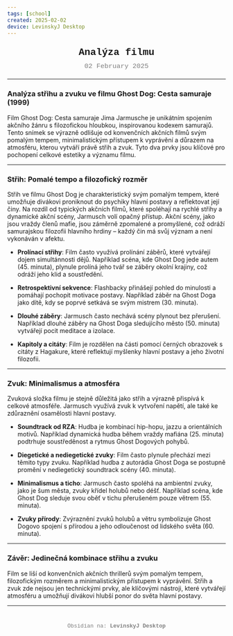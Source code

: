 ```yaml
---
tags: [school]
created: 2025-02-02
device: LevinskyJ Desktop
---
```

<div style="text-align: center; font-size: 1.6em; font-weight: bold; padding: 10px 0; font-family: Courier New">
  Analýza filmu
</div>

<div style="text-align: center; color: gray; font-size: 1.1em; margin-bottom: 20px; font-family: Courier New">  02 February 2025
</div>

---

### Analýza střihu a zvuku ve filmu **Ghost Dog: Cesta samuraje** (1999)

Film Ghost Dog: Cesta samuraje Jima Jarmusche je unikátním spojením akčního žánru s filozofickou hloubkou, inspirovanou kodexem samurajů. Tento snímek se výrazně odlišuje od konvenčních akčních filmů svým pomalým tempem, minimalistickým přístupem k vyprávění a důrazem na atmosféru, kterou vytváří právě střih a zvuk. Tyto dva prvky jsou klíčové pro pochopení celkové estetiky a významu filmu.

---

### **Střih: Pomalé tempo a filozofický rozměr**

Střih ve filmu Ghost Dog je charakteristický svým pomalým tempem, které umožňuje divákovi proniknout do psychiky hlavní postavy a reflektovat její činy. Na rozdíl od typických akčních filmů, které spoléhají na rychlé střihy a dynamické akční scény, Jarmusch volí opačný přístup. Akční scény, jako jsou vraždy členů mafie, jsou záměrně zpomalené a promyšlené, což odráží samurajskou filozofii hlavního hrdiny – každý čin má svůj význam a není vykonáván v afektu.

- **Prolínací střihy**: Film často využívá prolínání záběrů, které vytvářejí dojem simultánnosti dějů. Například scéna, kde Ghost Dog jede autem (45. minuta), plynule prolíná jeho tvář se záběry okolní krajiny, což odráží jeho klid a soustředění.

- **Retrospektivní sekvence**: Flashbacky přinášejí pohled do minulosti a pomáhají pochopit motivace postavy. Například záběr na Ghost Doga jako dítě, kdy se poprvé setkává se svým mistrem (30. minuta).

- **Dlouhé záběry**: Jarmusch často nechává scény plynout bez přerušení. Například dlouhé záběry na Ghost Doga sledujícího město (50. minuta) vytvářejí pocit meditace a izolace.

- **Kapitoly a citáty**: Film je rozdělen na části pomocí černých obrazovek s citáty z Hagakure, které reflektují myšlenky hlavní postavy a jeho životní filozofii.


---

### **Zvuk: Minimalismus a atmosféra**

Zvuková složka filmu je stejně důležitá jako střih a výrazně přispívá k celkové atmosféře. Jarmusch využívá zvuk k vytvoření napětí, ale také ke zdůraznění osamělosti hlavní postavy.

- **Soundtrack od RZA**: Hudba je kombinací hip-hopu, jazzu a orientálních motivů. Například dynamická hudba během vraždy mafiána (25. minuta) podtrhuje soustředěnost a rytmus Ghost Dogových pohybů.

- **Diegetické a nediegetické zvuky**: Film často plynule přechází mezi těmito typy zvuku. Například hudba z autorádia Ghost Doga se postupně promění v nediegetický soundtrack scény (40. minuta).

- **Minimalismus a ticho**: Jarmusch často spoléhá na ambientní zvuky, jako je šum města, zvuky křídel holubů nebo déšť. Například scéna, kde Ghost Dog sleduje svou oběť v tichu přerušeném pouze větrem (55. minuta).

- **Zvuky přírody**: Zvýraznění zvuků holubů a větru symbolizuje Ghost Dogovo spojení s přírodou a jeho odloučenost od lidského světa (60. minuta).


---

### **Závěr: Jedinečná kombinace střihu a zvuku**

Film se liší od konvenčních akčních thrillerů svým pomalým tempem, filozofickým rozměrem a minimalistickým přístupem k vyprávění. Střih a zvuk zde nejsou jen technickými prvky, ale klíčovými nástroji, které vytvářejí atmosféru a umožňují divákovi hlubší ponor do světa hlavní postavy.

---

<div style="text-align: center; color: gray; font-size: 0.9em; margin-top: 40px; font-family: Courier New">
  Obsidian na: <strong>LevinskyJ Desktop</strong>
</div>
